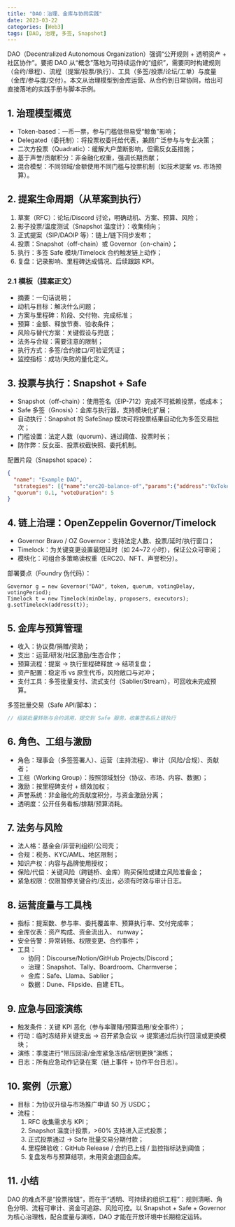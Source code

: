 ```yaml
---
title: "DAO：治理、金库与协同实践"
date: 2023-03-22
categories: [Web3]
tags: [DAO, 治理, 多签, Snapshot]
---
```


DAO（Decentralized Autonomous Organization）强调“公开规则 + 透明资产 + 社区协作”。要把 DAO 从“概念”落地为可持续运作的“组织”，需要同时构建规则（合约/章程）、流程（提案/投票/执行）、工具（多签/投票/论坛/工单）与度量（金库/参与度/交付）。本文从治理模型到金库运营、从合约到日常协同，给出可直接落地的实践手册与脚本示例。

## 1. 治理模型概览
- Token-based：一币一票，参与门槛低但易受“鲸鱼”影响；
- Delegated（委托制）：将投票权委托给代表，兼顾广泛参与与专业决策；
- 二次方投票（Quadratic）：缓解大户垄断影响，但需反女巫措施；
- 基于声誉/贡献积分：非金融化权重，强调长期贡献；
- 混合模型：不同领域/金额使用不同门槛与投票机制（如技术提案 vs. 市场预算）。

## 2. 提案生命周期（从草案到执行）
1) 草案（RFC）：论坛/Discord 讨论，明确动机、方案、预算、风险；
2) 影子投票/温度测试（Snapshot 温度计）：收集倾向；
3) 正式提案（SIP/DAOIP 等）：链上/链下同步发布；
4) 投票：Snapshot（off-chain）或 Governor（on-chain）；
5) 执行：多签 Safe 模块/Timelock 合约触发链上动作；
6) 复盘：记录影响、里程碑达成情况、后续跟踪 KPI。

### 2.1 模板（提案正文）
- 摘要：一句话说明；
- 动机与目标：解决什么问题；
- 方案与里程碑：阶段、交付物、完成标准；
- 预算：金额、释放节奏、验收条件；
- 风险与替代方案：关键假设与兜底；
- 法务与合规：需要注意的限制；
- 执行方式：多签/合约接口/可验证凭证；
- 监控指标：成功/失败的量化定义。

## 3. 投票与执行：Snapshot + Safe
- Snapshot（off-chain）：使用签名（EIP-712）完成不可抵赖投票，低成本；
- Safe 多签（Gnosis）：金库与执行器，支持模块化扩展；
- 自动执行：Snapshot 的 SafeSnap 模块可将投票结果自动化为多签交易批次；
- 门槛设置：法定人数（quorum）、通过阈值、投票时长；
- 防作弊：反女巫、投票权截快照、委托机制。

配置片段（Snapshot space）：
```json
{
  "name": "Example DAO",
  "strategies": [{"name":"erc20-balance-of","params":{"address":"0xToken","symbol":"TKN","decimals":18}}],
  "quorum": 0.1, "voteDuration": 5
}
```

## 4. 链上治理：OpenZeppelin Governor/Timelock
- Governor Bravo / OZ Governor：支持法定人数、投票/延时/执行窗口；
- Timelock：为关键变更设置最短延时（如 24~72 小时），保证公众可审阅；
- 模块化：可组合多策略读权重（ERC20、NFT、声誉积分）。

部署要点（Foundry 伪代码）：
```solidity
Governor g = new Governor("DAO", token, quorum, votingDelay, votingPeriod);
Timelock t = new Timelock(minDelay, proposers, executors);
g.setTimelock(address(t));
```

## 5. 金库与预算管理
- 收入：协议费/捐赠/资助；
- 支出：运营/研发/社区激励/生态合作；
- 预算流程：提案 → 执行里程碑释放 → 结项复盘；
- 资产配置：稳定币 vs 原生代币，风险敞口与对冲；
- 支付工具：多签批量支付、流式支付（Sablier/Stream），可回收未完成预算。

多签批量交易（Safe API/脚本）：
```js
// 组装批量转账与合约调用，提交到 Safe 服务，收集签名后上链执行
```

## 6. 角色、工组与激励
- 角色：理事会（多签签署人）、运营（主持流程）、审计（风险/合规）、贡献者；
- 工组（Working Group）：按照领域划分（协议、市场、内容、数据）；
- 激励：按里程碑支付 + 绩效加权；
- 声誉系统：非金融化的贡献度积分，与资金激励分离；
- 透明度：公开任务看板/排期/预算消耗。

## 7. 法务与风险
- 法人格：基金会/非营利组织/公司壳；
- 合规：税务、KYC/AML、地区限制；
- 知识产权：内容与品牌使用授权；
- 保险/代偿：关键风险（跨链桥、金库）购买保险或建立风险准备金；
- 紧急权限：仅限暂停关键合约/支出，必须有时效与审计日志。

## 8. 运营度量与工具栈
- 指标：提案数、参与率、委托覆盖率、预算执行率、交付完成率；
- 金库仪表：资产构成、资金流出入、 runway；
- 安全告警：异常转账、权限变更、合约事件；
- 工具：
  - 协同：Discourse/Notion/GitHub Projects/Discord；
  - 治理：Snapshot、Tally、Boardroom、Charmverse；
  - 金库：Safe、Llama、Sablier；
  - 数据：Dune、Flipside、自建 ETL。

## 9. 应急与回滚演练
- 触发条件：关键 KPI 恶化（参与率骤降/预算滥用/安全事件）；
- 行动：临时冻结非关键支出 → 召开紧急会议 → 提案通过后执行回滚或更换模块；
- 演练：季度进行“带压回滚/金库紧急冻结/密钥更换”演练；
- 日志：所有应急动作记录在案（链上事件 + 协作平台日志）。

## 10. 案例（示意）
- 目标：为协议升级与市场推广申请 50 万 USDC；
- 流程：
  1) RFC 收集需求与 KPI；
  2) Snapshot 温度计投票，>60% 支持进入正式投票；
  3) 正式投票通过 → Safe 批量交易分期付款；
  4) 里程碑验收：GitHub Release / 合约已上线 / 监控指标达到阈值；
  5) 复盘发布与预算结项，未用资金退回金库。

## 11. 小结
DAO 的难点不是“投票按钮”，而在于“透明、可持续的组织工程”：规则清晰、角色分明、流程可审计、资金可追踪、风险可控。以 Snapshot + Safe + Governor 为核心治理栈，配合度量与演练，DAO 才能在开放环境中长期稳定运转。
